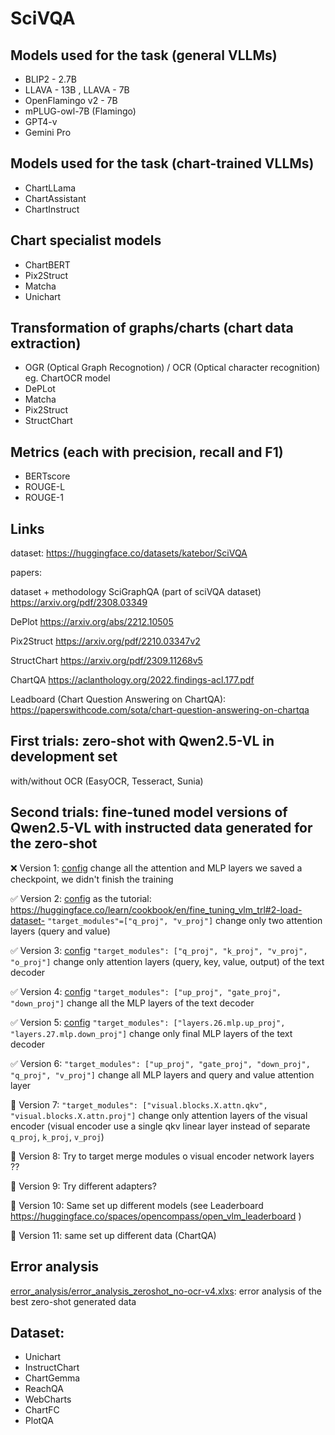 # SciVQA
## Models used for the task (general VLLMs)
- BLIP2 - 2.7B
- LLAVA - 13B , LLAVA - 7B
- OpenFlamingo v2 - 7B
- mPLUG-owl-7B (Flamingo)
- GPT4-v
- Gemini Pro
## Models used for the task (chart-trained VLLMs)
- ChartLLama
- ChartAssistant
- ChartInstruct
## Chart specialist models
- ChartBERT
- Pix2Struct
- Matcha
- Unichart


## Transformation of graphs/charts (chart data extraction)
- OGR (Optical Graph Recognotion) / OCR (Optical character recognition) eg. ChartOCR model
- DePLot
- Matcha
- Pix2Struct
- StructChart

## Metrics (each with precision, recall and F1)
- BERTscore
- ROUGE-L
- ROUGE-1

## Links

dataset:
https://huggingface.co/datasets/katebor/SciVQA

papers:

dataset + methodology
SciGraphQA (part of sciVQA dataset)
https://arxiv.org/pdf/2308.03349

DePlot
https://arxiv.org/abs/2212.10505

Pix2Struct
https://arxiv.org/pdf/2210.03347v2

StructChart
https://arxiv.org/pdf/2309.11268v5

ChartQA
https://aclanthology.org/2022.findings-acl.177.pdf

Leadboard (Chart Question Answering on ChartQA):
https://paperswithcode.com/sota/chart-question-answering-on-chartqa

## First trials: zero-shot with Qwen2.5-VL in development set
with/without OCR (EasyOCR, Tesseract, Sunia)

## Second trials: fine-tuned model versions of Qwen2.5-VL with instructed data generated for the zero-shot

❌ Version 1: [config](LoRa_versions/Version_1/adapter_config.json)
change all the attention and MLP layers
we saved a checkpoint, we didn't finish the training

✅ Version 2: [config](LoRa_versions/Version_2/adapter_config.json)
as the tutorial: https://huggingface.co/learn/cookbook/en/fine_tuning_vlm_trl#2-load-dataset-
`"target_modules"=["q_proj", "v_proj"]`
change only two attention layers (query and value)


✅ Version 3: [config](LoRa_versions/Version_3/adapter_config.json)
`"target_modules": ["q_proj", "k_proj", "v_proj", "o_proj"]`
change only attention layers (query, key, value, output) of the text decoder

✅ Version 4: [config](LoRa_versions/Version_4/adapter_config.json)
`"target_modules": ["up_proj", "gate_proj", "down_proj"]`
change all the MLP layers of the text decoder

✅ Version 5: [config](LoRa_versions/Version_5/adapter_config.json)
`"target_modules": ["layers.26.mlp.up_proj", "layers.27.mlp.down_proj"]`
change only final MLP layers of the text decoder

✅ Version 6:
`"target_modules": ["up_proj", "gate_proj", "down_proj", "q_proj", "v_proj"]`
change all MLP layers and query and value attention layer

🚧 Version 7:
`"target_modules": ["visual.blocks.X.attn.qkv", "visual.blocks.X.attn.proj"]`
change only attention layers of the visual encoder (visual encoder use a single qkv linear layer instead of separate   `q_proj`, `k_proj`, `v_proj`)

🚧 Version 8:
Try to target merge modules o visual encoder network layers ??

🚧 Version 9:
Try different adapters?

🚧 Version 10:
Same set up different models (see Leaderboard https://huggingface.co/spaces/opencompass/open_vlm_leaderboard )

🚧 Version 11:
same set up different data (ChartQA)

## Error analysis
[error_analysis/error_analysis_zeroshot_no-ocr-v4.xlxs](error_analysis/error_analysis_zeroshot_no-ocr-v4.xlsx): error analysis of the best zero-shot generated data

## Dataset:
- Unichart
- InstructChart
- ChartGemma
- ReachQA
- WebCharts
- ChartFC
- PlotQA